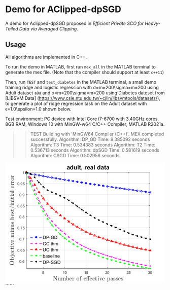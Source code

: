 # Demo for AClipped-dpSGD  
A demo for Aclipped-dpSGD proposed in *Efficient Private SCO for Heavy-Tailed Data via Averaged Clipping*.

## Usage

All algorithms are implemented in C++.

To run the demo in MATLAB, first run `mex_all` in the MATLAB terminal to generate the mex file. (Note that the compiler should support at least `c++11`)

Then, run `TEST` and `test_diabetes` in the MATLAB terminal, a small demo training ridge and logistic regression with σ=m=200\sigma=m=200 using Adult dataset `a9a` and σ=m=200\sigma=m=200 using Diabetes dateset from [LIBSVM Data]
(https://www.csie.ntu.edu.tw/~cjlin/libsvmtools/datasets/), to generate a plot of ridge regression task on the Adult dataset with ϵ=1.0\epsilon=1.0 shown  below.

Test environment: PC device with Intel Core i7-6700 with 3.40GHz cores, 8GB RAM, Windows 10 with MinGW-w64 C/C++ Compiler, MATLAB R2021a.


>> TEST
Building with 'MinGW64 Compiler (C++)'.
MEX completed successfully.
Algorithm: DP_GD
Time: 9.385092 seconds 
Algorithm: T3
Time: 0.534383 seconds 
Algorithm: T2
Time: 0.536713 seconds 
Algorithm: dpSGD
Time: 0.581619 seconds 
Algorithm: CSGD
Time: 0.502956 seconds 


![](adult1.0.png)``````
